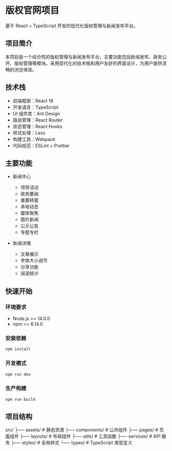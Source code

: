 # 版权官网项目

基于 React + TypeScript 开发的现代化版权管理与新闻发布平台。

## 项目简介

本项目是一个综合性的版权管理与新闻发布平台，主要功能包括新闻发布、政务公开、版权管理等模块。采用现代化的技术栈和用户友好的界面设计，为用户提供流畅的浏览体验。

## 技术栈

- 前端框架：React 18
- 开发语言：TypeScript
- UI 组件库：Ant Design
- 路由管理：React Router
- 状态管理：React Hooks
- 样式处理：Less
- 构建工具：Webpack
- 代码规范：ESLint + Prettier

## 主要功能

- 新闻中心
  - 领导活动
  - 政务要闻
  - 重要转载
  - 本地动态
  - 媒体聚焦
  - 图片新闻
  - 公示公告
  - 专题专栏

- 新闻详情
  - 文章展示
  - 字体大小调节
  - 分享功能
  - 阅读统计

## 快速开始

### 环境要求

- Node.js >= 14.0.0
- npm >= 6.14.0

### 安装依赖

```bash
npm install
```

### 开发模式

```bash
npm run dev
```

### 生产构建

```bash
npm run build
```

## 项目结构
src/
├── assets/ # 静态资源
├── components/ # 公共组件
├── pages/ # 页面组件
├── layouts/ # 布局组件
├── utils/ # 工具函数
├── services/ # API 服务
├── styles/ # 全局样式
└── types/ # TypeScript 类型定义